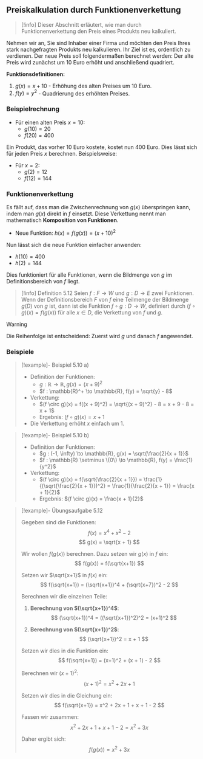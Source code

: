 ## Preiskalkulation durch Funktionenverkettung

> [!info]
> Dieser Abschnitt erläutert, wie man durch Funktionenverkettung den Preis eines Produkts neu kalkuliert.  

Nehmen wir an, Sie sind Inhaber einer Firma und möchten den Preis Ihres stark nachgefragten Produkts neu kalkulieren. Ihr Ziel ist es, ordentlich zu verdienen. Der neue Preis soll folgendermaßen berechnet werden: Der alte Preis wird zunächst um 10 Euro erhöht und anschließend quadriert.

**Funktionsdefinitionen:**
1. $g(x) = x + 10$ - Erhöhung des alten Preises um 10 Euro.
2. $f(y) = y^2$ - Quadrierung des erhöhten Preises.

### Beispielrechnung

- Für einen alten Preis $x = 10$:
  - $g(10) = 20$
  - $f(20) = 400$

Ein Produkt, das vorher 10 Euro kostete, kostet nun 400 Euro. Dies lässt sich für jeden Preis $x$ berechnen. Beispielsweise:

- Für $x = 2$:
  - $g(2) = 12$
  - $f(12) = 144$

### Funktionenverkettung

Es fällt auf, dass man die Zwischenrechnung von $g(x)$ überspringen kann, indem man $g(x)$ direkt in $f$ einsetzt. Diese Verkettung nennt man mathematisch **Komposition von Funktionen**. 

- Neue Funktion: $h(x) = f(g(x)) = (x + 10)^2$

Nun lässt sich die neue Funktion einfacher anwenden:

- $h(10) = 400$
- $h(2) = 144$

Dies funktioniert für alle Funktionen, wenn die Bildmenge von $g$ im Definitionsbereich von $f$ liegt.

> [!info] Definition 5.12
> Seien $f : F \to W$ und $g : D \to E$ zwei Funktionen. Wenn der Definitionsbereich $F$ von $f$ eine Teilmenge der Bildmenge $g(D)$ von $g$ ist, dann ist die Funktion $f \circ g : D \to W$, definiert durch $(f \circ g)(x) = f(g(x))$ für alle $x \in D$, die Verkettung von $f$ und $g$.

> [!warning]
> Die Reihenfolge ist entscheidend: Zuerst wird $g$ und danach $f$ angewendet.

### Beispiele

> [!example]- Beispiel 5.10 a)
> - Definition der Funktionen:
>   - $g : \mathbb{R} \to \mathbb{R}, g(x) = (x + 9)^2$
>   - $f : \mathbb{R}^+ \to \mathbb{R}, f(y) = \sqrt{y} - 8$
> - Verkettung:
>   - $(f \circ g)(x) = f((x + 9)^2) = \sqrt{(x + 9)^2} - 8 = x + 9 - 8 = x + 1$
>   - Ergebnis: $(f \circ g)(x) = x + 1$
> - Die Verkettung erhöht $x$ einfach um 1.

> [!example]- Beispiel 5.10 b)
> - Definition der Funktionen:
>   - $g : (-1, \infty) \to \mathbb{R}, g(x) = \sqrt{\frac{2}{x + 1}}$
>   - $f : \mathbb{R} \setminus \{0\} \to \mathbb{R}, f(y) = \frac{1}{y^2}$
> - Verkettung:
>   - $(f \circ g)(x) = f(\sqrt{\frac{2}{x + 1}}) = \frac{1}{(\sqrt{\frac{2}{x + 1}})^2} = \frac{1}{\frac{2}{x + 1}} = \frac{x + 1}{2}$
>   - Ergebnis: $(f \circ g)(x) = \frac{x + 1}{2}$

> [!example]- Übungsaufgabe 5.12
> 
> Gegeben sind die Funktionen:
> $$
> f(x) = x^4 + x^2 - 2
> $$
> $$
> g(x) = \sqrt{x + 1}
> $$
> 
> Wir wollen $f(g(x))$ berechnen. Dazu setzen wir $g(x)$ in $f$ ein:
> $$
> f(g(x)) = f(\sqrt{x+1})
> $$
> 
> Setzen wir $\sqrt{x+1}$ in $f(x)$ ein:
> $$
> f(\sqrt{x+1}) = (\sqrt{x+1})^4 + (\sqrt{x+7})^2 - 2
> $$
> 
> Berechnen wir die einzelnen Teile:
> 
> 1. **Berechnung von $(\sqrt{x+1})^4$**:
> $$
> (\sqrt{x+1})^4 = ((\sqrt{x+1})^2)^2 = (x+1)^2
> $$
> 
> 2. **Berechnung von $(\sqrt{x+1})^2$**:
> $$
> (\sqrt{x+1})^2 = x + 1
> $$
> 
> Setzen wir dies in die Funktion ein:
> $$
> f(\sqrt{x+1}) = (x+1)^2 + (x + 1) - 2
> $$
> 
> Berechnen wir $(x+1)^2$:
> $$
> (x+1)^2 = x^2 + 2x + 1
> $$
> 
> Setzen wir dies in die Gleichung ein:
> $$
> f(\sqrt{x+1}) = x^2 + 2x + 1 + x + 1 - 2
> $$
> 
> Fassen wir zusammen:
> $$
> x^2 + 2x + 1 + x + 1 - 2 = x^2 + 3x 
> $$
> 
> Daher ergibt sich:
> $$
> f(g(x)) = x^2 + 3x
> $$


